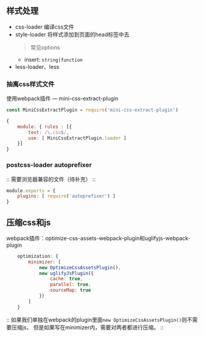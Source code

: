 ## 样式处理

- css-loader 编译css文件
- style-loader 将样式添加到页面的head标签中去
    > 常见options
    - insert: `string|function`
- less-loader、less

### 抽离css样式文件
使用webpack插件 — mini-css-extract-plugin

```javascript
const MiniCssExtractPlugin = require('mini-css-extract-plugin')

{
    module: { rules : [{
        test: /\.css$/,
        use: [ MiniCssExtractPlugin.loader ]
    }]
}
```

### postcss-loader autoprefixer
::
需要浏览器兼容的文件（待补充）
::
```javascript
module.exports = {
    plugins: [ require('autoprefixer') ]
}
```

## 压缩css和js
webpack插件：optimize-css-assets-webpack-plugin和uglifyjs-webpack-plugin
```javascript
    optimization: {
        minimizer: [
            new OptimizeCssAssetsPlugin(),
            new uglifyJsPlugin({
                cache: true,
                parallel: true,
                sourceMap: true
            })
        ]
    }
```

::
如果我们单独在webpack的plugin里面`new OptimizeCssAssetsPlugin()`则不需要压缩js，
但是如果写在minimizer内，需要对两者都进行压缩。
::
